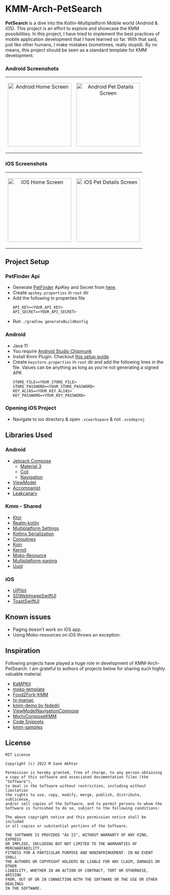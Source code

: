 # KMM-Arch-PetSearch


**PetSearch** is a dive into the Kotlin-Multiplatform Mobile world (Android & iOS). This project is an effort to explore and showcase the KMM possibilities. 
In this project, I have tried to implement the best practices of mobile application development that I have learned so far.
With that said, just like other humans, I make mistakes (sometimes, really stupid). By no means, this project should be seen as a standard template for KMM development.

### Android Screenshots

<table>
  <td>
    <p align="center">
      <img src="https://user-images.githubusercontent.com/22452092/189428033-0a5d2ba2-b822-4c3a-b6f4-938138c432f8.png" alt="Android Home Screen" width="200"/>
    </p>
  </td>
    <td>
    <p align="center">
      <img src="https://user-images.githubusercontent.com/22452092/189428140-d57d0425-8303-45bb-9daa-1081ec0a1e28.png" alt="Android Pet Details Screen" width="200"/>
    </p>
  </td>
</table>

### iOS Screenshots

<table>
  <td>
    <p align="center">
      <img src="https://user-images.githubusercontent.com/22452092/189428332-e48e4492-c5d0-4100-ae99-76fdc35bf668.png" alt="iOS Home Screen" width="200"/>
    </p>
  </td>
    <td>
    <p align="center">
      <img src="https://user-images.githubusercontent.com/22452092/189428358-d6a11d7f-df1e-42b0-8cf3-7c4d5b5a5a3a.png" alt="iOS Pet Details Screen" width="200"/>
    </p>
  </td>
</table>

## Project Setup

### PetFinder Api
- Generate [PetFinder](https://www.petfinder.com) ApiKey and Secret from [here](https://www.petfinder.com/developers/).
- Create `apikey.properties` in `root` dir
- Add the following in properties file
    ```
    API_KEY=<YOUR_API_KEY>
    API_SECRET=<YOUR_API_SECRET>
    ```
- Run `./gradlew generateBuildKonfig`


### Android
- Java 11
- You require [Android Studio Chipmunk](https://developer.android.com/studio/releases)
- Install Kmm Plugin. Checkout [this setup guide](https://kotlinlang.org/docs/kmm-setup.html).
- Create `keystore.properties` in `root` dir and add the following lines in the file. Values can be anything as long as you're not generating a signed APK
    ```
    STORE_FILE=<YOUR_STORE_FILE>
    STORE_PASSWORD=<YOUR_STORE_PASSWORD>
    KEY_ALIAS=<YOUR_KEY_ALIAS>
    KEY_PASSWORD=<YOUR_KEY_PASSWORD>
    ```


### Opening iOS Project
- Navigate to ios directory & open `.xcworkspace` & not `.xcodeproj`




## Libraries Used
### Android
* [Jetpack Compose](https://developer.android.com/jetpack/compose)
    * [Material 3](https://m3.material.io/get-started)
    * [Coil](https://coil-kt.github.io/coil/compose/)
    * [Navigation](https://developer.android.com/jetpack/compose/navigation)
* [ViewModel](https://developer.android.com/topic/libraries/architecture/viewmodel)
* [Accompanist](https://github.com/google/accompanist)
* [Leakcanary](https://github.com/square/leakcanary)

### Kmm - Shared
* [Ktor](https://ktor.io/)
* [Realm-kotlin](https://github.com/realm/realm-kotlin)
* [Multiplatform Settings](https://github.com/russhwolf/multiplatform-settings)
* [Kotlinx Serialization](https://ktor.io/docs/kotlin-serialization.html)
* [Coroutines](https://github.com/Kotlin/kotlinx.coroutines#multiplatform)
* [Koin](https://insert-koin.io)
* [Kermit](https://github.com/touchlab/Kermit)
* [Moko-Resource](https://github.com/icerockdev/moko-resources)
* [Multiplatform-paging](https://github.com/kuuuurt/multiplatform-paging)
* [Uuid](https://github.com/benasher44/uuid)

### iOS
* [UIPilot](https://github.com/canopas/UIPilot)
* [SDWebImageSwiftUI](https://github.com/SDWebImage/SDWebImageSwiftUI)
* [ToastSwiftUI](https://github.com/huynguyencong/ToastSwiftUI)


## Known issues
* Paging doesn't work on iOS app. 
* Using Moko-resources on iOS throws an exception.


## Inspiration
Following projects have played a huge role in development of KMM-Arch-PetSearch.
I am grateful to authors of projects below for sharing such highly valuable material.
- [KaMPKit](https://github.com/touchlab/KaMPKit)
- [moko-template](https://github.com/icerockdev/moko-template)
- [Food2Fork-KMM](https://github.com/mitchtabian/Food2Fork-KMM)
- [tv-maniac](https://github.com/c0de-wizard/tv-maniac)
- [kmm-demo by fededri](https://github.com/fededri/kmm-demo)
- [ViewModelNavigationCompose](https://github.com/Frank1234/ViewModelNavigationCompose)
- [MortyComposeKMM](https://github.com/joreilly/MortyComposeKMM)
- [Code Snippets](https://github.com/android/compose-samples)
- [kmm-samples](https://kotlinlang.org/docs/multiplatform-mobile-samples.html)




## License

```
MIT License

Copyright (c) 2022 M Sané Akhtar

Permission is hereby granted, free of charge, to any person obtaining 
a copy of this software and associated documentation files (the "Software"),
to deal in the Software without restriction, including without limitation 
the rights to use, copy, modify, merge, publish, distribute, sublicense, 
and/or sell copies of the Software, and to permit persons to whom the 
Software is furnished to do so, subject to the following conditions:

The above copyright notice and this permission notice shall be included
in all copies or substantial portions of the Software.

THE SOFTWARE IS PROVIDED "AS IS", WITHOUT WARRANTY OF ANY KIND, EXPRESS
OR IMPLIED, INCLUDING BUT NOT LIMITED TO THE WARRANTIES OF MERCHANTABILITY, 
FITNESS FOR A PARTICULAR PURPOSE AND NONINFRINGEMENT. IN NO EVENT SHALL 
THE AUTHORS OR COPYRIGHT HOLDERS BE LIABLE FOR ANY CLAIM, DAMAGES OR OTHER 
LIABILITY, WHETHER IN AN ACTION OF CONTRACT, TORT OR OTHERWISE, ARISING 
FROM, OUT OF OR IN CONNECTION WITH THE SOFTWARE OR THE USE OR OTHER DEALINGS 
IN THE SOFTWARE.

```